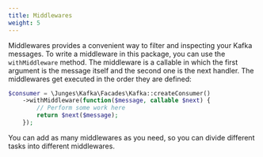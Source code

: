 ```yaml
---
title: Middlewares
weight: 5
---
```


Middlewares provides a convenient way to filter and inspecting your Kafka messages. To write a middleware in this package, you can
use the `withMiddleware` method. The middleware is a callable in which the first argument is the message itself and the second one is
the next handler. The middlewares get executed in the order they are defined:

```php
$consumer = \Junges\Kafka\Facades\Kafka::createConsumer()
    ->withMiddleware(function($message, callable $next) {
        // Perform some work here
        return $next($message);
    });
```

You can add as many middlewares as you need, so you can divide different tasks into different middlewares.